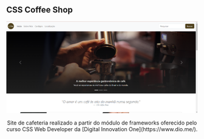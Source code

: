 ## CSS Coffee Shop

<p align="center">
<img width="850" src="images/1.png">
</p>

<p align="center">
Site de cafeteria realizado a partir do módulo de frameworks oferecido pelo curso CSS Web Developer da [Digital Innovation One](https://www.dio.me/).
</p>
